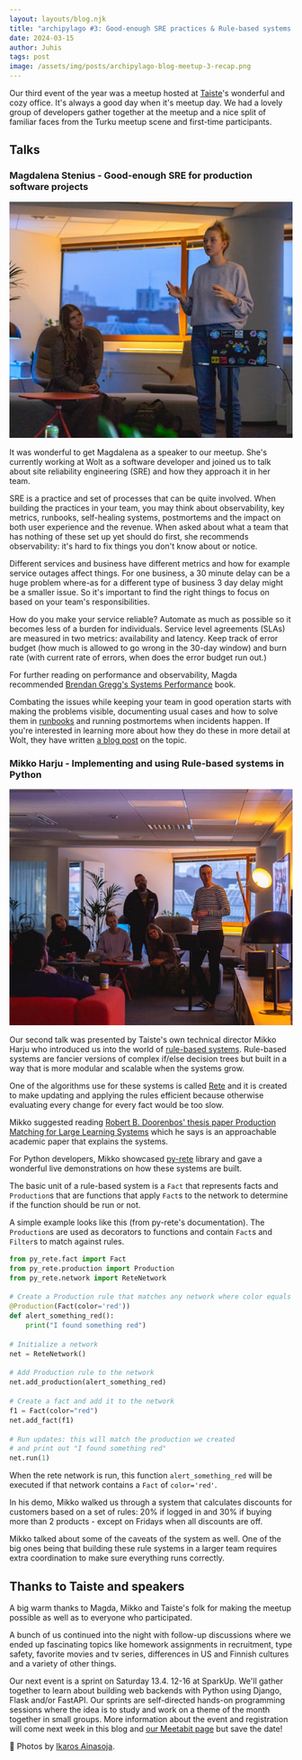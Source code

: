 ```yaml
---
layout: layouts/blog.njk
title: "archipylago #3: Good-enough SRE practices & Rule-based systems in Python"
date: 2024-03-15
author: Juhis
tags: post
image: /assets/img/posts/archipylago-blog-meetup-3-recap.png
---
```


Our third event of the year was a meetup hosted at [Taiste](https://taiste.fi)'s wonderful and cozy office. It's always a good day when it's meetup day. We had a lovely group of developers gather together at the meetup and a nice split of familiar faces from the Turku meetup scene and first-time participants.

## Talks

### Magdalena Stenius - Good-enough SRE for production software projects

![Magdalena standing next to a laptop, speaking to an off-screen audience.](/assets/img/posts/archipylago-3-sre-rule-based-systems/fdfh43456ksdm2.jpg)

It was wonderful to get Magdalena as a speaker to our meetup. She's currently working at Wolt as a software developer and joined us to talk about site reliability engineering (SRE) and how they approach it in her team.

SRE is a practice and set of processes that can be quite involved. When building the practices in your team, you may think about observability, key metrics, runbooks, self-healing systems, postmortems and the impact on both user experience and the revenue. When asked about what a team that has nothing of these set up yet should do first, she recommends observability: it's hard to fix things you don't know about or notice.

Different services and business have different metrics and how for example service outages affect things. For one business, a 30 minute delay can be a huge problem where-as for a different type of business 3 day delay might be a smaller issue. So it's important to find the right things to focus on based on your team's responsibilities.

How do you make your service reliable? Automate as much as possible so it becomes less of a burden for individuals. Service level agreements (SLAs) are measured in two metrics: availability and latency. Keep track of error budget (how much is allowed to go wrong in the 30-day window) and burn rate (with current rate of errors, when does the error budget run out.)

For further reading on performance and observability, Magda recommended [Brendan Gregg's Systems Performance](https://www.brendangregg.com/systems-performance-2nd-edition-book.html) book.

Combating the issues while keeping your team in good operation starts with making the problems visible, documenting usual cases and how to solve them in [runbooks](https://en.wikipedia.org/wiki/Runbook) and running postmortems when incidents happen. If you're interested in learning more about how they do these in more detail at Wolt, they have written [a blog post](https://careers.wolt.com/en/blog/tech/how-we-manage-incidents-at-wolt) on the topic.

### Mikko Harju - Implementing and using Rule-based systems in Python

![Mikko is speaking to an audience, looking towards a screen. In both the front and background people are listening and looking at the screen.](/assets/img/posts/archipylago-3-sre-rule-based-systems/h422hf9fmma3.jpg)

Our second talk was presented by Taiste's own technical director Mikko Harju who introduced us into the world of [rule-based systems](https://en.wikipedia.org/wiki/Rule-based_system). Rule-based systems are fancier versions of complex if/else decision trees but built in a way that is more modular and scalable when the systems grow.

One of the algorithms use for these systems is called [Rete](https://en.wikipedia.org/wiki/Rete_algorithm) and it is created to make updating and applying the rules efficient because otherwise evaluating every change for every fact would be too slow.

Mikko suggested reading [Robert B. Doorenbos' thesis paper Production Matching for Large Learning Systems](https://apps.dtic.mil/sti/citations/ADA293105) which he says is an approachable academic paper that explains the systems.

For Python developers, Mikko showcased [py-rete](https://github.com/cmaclell/py_rete) library and gave a wonderful live demonstrations on how these systems are built.

The basic unit of a rule-based system is a `Fact` that represents facts and `Production`s that are functions that apply `Fact`s to the network to determine if the function should be run or not.

A simple example looks like this (from py-rete's documentation). The `Production`s are used as decorators to functions and contain `Fact`s and `Filter`s to match against rules.

```python
from py_rete.fact import Fact
from py_rete.production import Production
from py_rete.network import ReteNetwork

# Create a Production rule that matches any network where color equals red
@Production(Fact(color='red'))
def alert_something_red():
    print("I found something red")

# Initialize a network
net = ReteNetwork()

# Add Production rule to the network
net.add_production(alert_something_red)

# Create a fact and add it to the network
f1 = Fact(color="red")
net.add_fact(f1)

# Run updates: this will match the production we created
# and print out "I found something red"
net.run(1)
```

When the rete network is run, this function `alert_something_red` will be executed if that network contains a `Fact` of `color='red'`.

In his demo, Mikko walked us through a system that calculates discounts for customers based on a set of rules: 20% if logged in and 30% if buying more than 2 products - except on Fridays when all discounts are off.

Mikko talked about some of the caveats of the system as well. One of the big ones being that building these rule systems in a larger team requires extra coordination to make sure everything runs correctly.

## Thanks to Taiste and speakers

A big warm thanks to Magda, Mikko and Taiste's folk for making the meetup possible as well as to everyone who participated.

A bunch of us continued into the night with follow-up discussions where we ended up fascinating topics like homework assignments in recruitment, type safety, favorite movies and tv series, differences in US and Finnish cultures and a variety of other things.

Our next event is a sprint on Saturday 13.4. 12-16 at SparkUp. We'll gather together to learn about building web backends with Python using Django, Flask and/or FastAPI. Our sprints are self-directed hands-on programming sessions where the idea is to study and work on a theme of the month together in small groups. More information about the event and registration will come next week in this blog and [our Meetabit page](https://meetabit.com/communities/archipylago) but save the date!

📸 Photos by [Ikaros Ainasoja](https://ainasoja.fi/).
